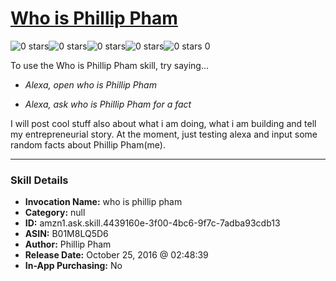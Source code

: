 # [Who is Phillip Pham](http://alexa.amazon.com/#skills/amzn1.ask.skill.4439160e-3f00-4bc6-9f7c-7adba93cdb13)
![0 stars](../../images/ic_star_border_black_18dp_1x.png)![0 stars](../../images/ic_star_border_black_18dp_1x.png)![0 stars](../../images/ic_star_border_black_18dp_1x.png)![0 stars](../../images/ic_star_border_black_18dp_1x.png)![0 stars](../../images/ic_star_border_black_18dp_1x.png) 0

To use the Who is Phillip Pham skill, try saying...

* *Alexa, open who is Phillip Pham*

* *Alexa, ask who is Phillip Pham for a fact*

I will post cool stuff also about what i am doing, what i am building and tell my entrepreneurial story. At the moment, just testing alexa and input some random facts about Phillip Pham(me).

***

### Skill Details

* **Invocation Name:** who is phillip pham
* **Category:** null
* **ID:** amzn1.ask.skill.4439160e-3f00-4bc6-9f7c-7adba93cdb13
* **ASIN:** B01M8LQ5D6
* **Author:** Phillip Pham
* **Release Date:** October 25, 2016 @ 02:48:39
* **In-App Purchasing:** No
